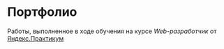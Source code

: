 # Портфолио
Работы, выполненное в ходе обучения на курсе *Web-разработчик* от [Яндекс.Практикум](https://practicum.yandex.ru)
